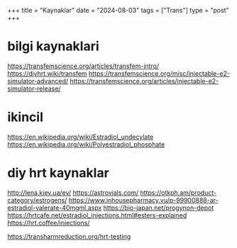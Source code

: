 +++
title = "Kaynaklar"
date = "2024-08-03"
tags = ["Trans"]
type = "post"
+++



# bilgi kaynaklari
https://transfemscience.org/articles/transfem-intro/
https://diyhrt.wiki/transfem
https://transfemscience.org/misc/injectable-e2-simulator-advanced/
https://transfemscience.org/articles/injectable-e2-simulator-release/


# ikincil
https://en.wikipedia.org/wiki/Estradiol_undecylate
https://en.wikipedia.org/wiki/Polyestradiol_phosphate


# diy hrt kaynaklar
http://lena.kiev.ua/ev/
https://astrovials.com/
https://otkph.am/product-category/estrogens/
https://www.inhousepharmacy.vu/p-99900888-ar-estradiol-valerate-40mgml.aspx
https://bio-japan.net/progynon-depot
https://hrtcafe.net/estradiol_injections.html#esters-explained
https://hrt.coffee/injections/

https://transharmreduction.org/hrt-testing

